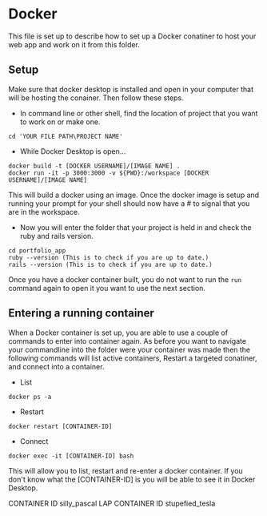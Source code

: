 # Docker
This file is set up to describe how to set up a Docker conatiner to host your web app and work on it from this folder.

## Setup
Make sure that docker desktop is installed and open in your computer that will be hosting the conainer. Then follow these steps.

- In command line or other shell, find the location of project that you want to work on or make one.
```
cd 'YOUR FILE PATH\PROJECT NAME'
```

- While Docker Desktop is open...
```
docker build -t [DOCKER USERNAME]/[IMAGE NAME] .
docker run -it -p 3000:3000 -v ${PWD}:/workspace [DOCKER USERNAME]/[IMAGE NAME]
```
This will build a docker using an image. Once the docker image is setup and running your prompt for your shell should now have a # to signal that you are in the workspace. 

- Now you will enter the folder that your project is held in and check the ruby and rails version.
```
cd portfolio_app
ruby --version (This is to check if you are up to date.)
rails --version (This is to check if you are up to date.)
```
Once you have a docker container built, you do not want to run the `run` command again to open it you want to use the next section.

## Entering a running container
When a Docker container is set up, you are able to use a couple of commands to enter into container again. As before you want to navigate your commandline into the folder were your container was made then the following commands will list active containers, Restart a targeted conatiner, and connect into a container.
- List
```
docker ps -a
```
- Restart
```
docker restart [CONTAINER-ID]
```
- Connect
```
docker exec -it [CONTAINER-ID] bash
```
This will allow you to list, restart and re-enter a docker container. If you don't know what the [CONTAINER-ID] is you will be able to see it in Docker Desktop.

CONTAINER ID silly_pascal
LAP CONTAINER ID stupefied_tesla
